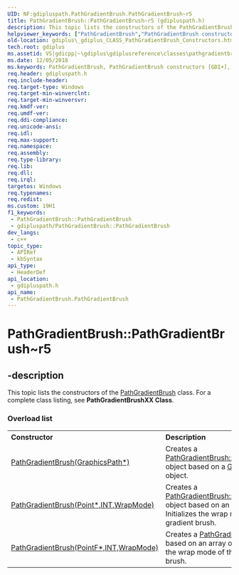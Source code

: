 ```yaml
---
UID: NF:gdipluspath.PathGradientBrush.PathGradientBrush~r5
title: PathGradientBrush::PathGradientBrush~r5 (gdipluspath.h)
description: This topic lists the constructors of the PathGradientBrush class. For a complete class listing, see PathGradientBrushXX Class.
helpviewer_keywords: ["PathGradientBrush","PathGradientBrush constructors [GDI+]","PathGradientBrush.PathGradientBrush","PathGradientBrush.PathGradientBrush~r5","PathGradientBrush::PathGradientBrush","PathGradientBrush::PathGradientBrush~r5","_gdiplus_CLASS_PathGradientBrush_Constructors","gdiplus._gdiplus_CLASS_PathGradientBrush_Constructors","gdipluspath/PathGradientBrush"]
old-location: gdiplus\_gdiplus_CLASS_PathGradientBrush_Constructors.htm
tech.root: gdiplus
ms.assetid: VS|gdicpp|~\gdiplus\gdiplusreference\classes\pathgradientbrushclass\pathgradientbrushconstructors.htm
ms.date: 12/05/2018
ms.keywords: PathGradientBrush, PathGradientBrush constructors [GDI+], PathGradientBrush.PathGradientBrush, PathGradientBrush.PathGradientBrush~r5, PathGradientBrush::PathGradientBrush, PathGradientBrush::PathGradientBrush~r5, _gdiplus_CLASS_PathGradientBrush_Constructors, gdiplus._gdiplus_CLASS_PathGradientBrush_Constructors, gdipluspath/PathGradientBrush
req.header: gdipluspath.h
req.include-header: 
req.target-type: Windows
req.target-min-winverclnt: 
req.target-min-winversvr: 
req.kmdf-ver: 
req.umdf-ver: 
req.ddi-compliance: 
req.unicode-ansi: 
req.idl: 
req.max-support: 
req.namespace: 
req.assembly: 
req.type-library: 
req.lib: 
req.dll: 
req.irql: 
targetos: Windows
req.typenames: 
req.redist: 
ms.custom: 19H1
f1_keywords:
 - PathGradientBrush::PathGradientBrush
 - gdipluspath/PathGradientBrush::PathGradientBrush
dev_langs:
 - c++
topic_type:
 - APIRef
 - kbSyntax
api_type:
 - HeaderDef
api_location:
 - gdipluspath.h
api_name:
 - PathGradientBrush.PathGradientBrush
---
```


# PathGradientBrush::PathGradientBrush~r5


## -description

<span>This topic lists the constructors of the 
			<a href="/windows/desktop/api/gdipluspath/nl-gdipluspath-pathgradientbrush">PathGradientBrush</a> class. For a complete class listing, see <b>PathGradientBrushXX Class</b>. 
</span><h3>Overload list</h3><table>
<tr>
<th align="left" width="37%">Constructor</th>
<th align="left" width="63%">Description</th>
</tr>
<tr>
<td align="left" width="37%">
<a href="/previous-versions/ms535102(v=vs.85)">PathGradientBrush(GraphicsPath*)</a>
</td>
<td align="left" width="63%">
Creates a <a href="/previous-versions/ms535102(v=vs.85)">PathGradientBrush::PathGradientBrush</a> object based on a <a href="/windows/desktop/api/gdipluspath/nl-gdipluspath-graphicspath">GraphicsPath</a> object.

</td>
</tr>
<tr>
<td align="left" width="37%">
<a href="/previous-versions/ms535100(v=vs.85)">PathGradientBrush(Point*,INT,WrapMode)</a>
</td>
<td align="left" width="63%">
Creates a <a href="/previous-versions/ms535100(v=vs.85)">PathGradientBrush::PathGradientBrush</a> object based on an array of points. Initializes the wrap mode of the path gradient brush.

</td>
</tr>
<tr>
<td align="left" width="37%">
<a href="/previous-versions/ms535101(v=vs.85)">PathGradientBrush(PointF*,INT,WrapMode)</a>
</td>
<td align="left" width="63%">
Creates a <a href="/windows/desktop/api/gdipluspath/nl-gdipluspath-pathgradientbrush">PathGradientBrush</a> object based on an array of points. Initializes the wrap mode of the path gradient brush.

</td>
</tr>
</table>


